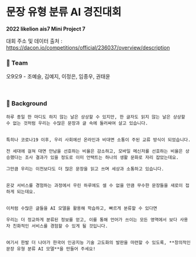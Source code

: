 # 문장 유형 분류 AI 경진대회

**2022 likelion ais7 Mini Project 7**

대회 주소 및 데이터 출처 : https://dacon.io/competitions/official/236037/overview/description

### 👫 Team
오9오9 - 조예슬, 김예지, 이정은, 임종우, 권태윤



<br/>

### 📌 Background
```
하루 종일 한 마디도 하지 않는 날은 상상할 수 있지만, 한 글자도 읽지 않는 날은 상상할 수 없는 것처럼 우리는 수많은 문장과 글 속에 둘러싸여 살고 있습니다.


특히나 코로나19 이후, 우리 사회에선 온라인과 비대면 소통이 주된 교류 방식이 되었습니다.

전 세대에 걸쳐 대면 만남을 선호하는 비율은 감소하고, 모바일 메신저를 선호하는 비율은 상승했다는 조사 결과가 있을 정도로 이미 언택트는 하나의 생활 문화로 자리 잡았는데요.

그만큼 우리는 이전보다도 더 많은 문장을 읽고 쓰며 세상과 소통하고 있습니다.


온갖 서비스를 경험하는 과정에서 우린 하루에도 셀 수 없을 만큼 무수한 문장들을 새로이 접하게 되는데요.


이처럼 수많은 글들을 AI 모델을 활용해 학습하고, 빠르게 분류할 수 있다면

우리는 더 정교하게 분류된 정보를 얻고, 이를 통해 언어가 쓰이는 모든 영역에서 보다 사용자 친화적인 서비스를 경험할 수 있게 될 것입니다.


여기서 한발 더 나아가 한국어 인공지능 기술 고도화의 발판을 마련할 수 있도록, **창의적인 문장 유형 분류 AI 모델**을 만들어 주세요!
```
<br/>